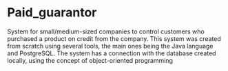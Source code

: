 # Paid_guarantor
System for small/medium-sized companies to control customers who purchased a product on credit from the company. This system was created from scratch using several tools, the main ones being the Java language and PostgreSQL. The system has a connection with the database created locally, using the concept of object-oriented programming
